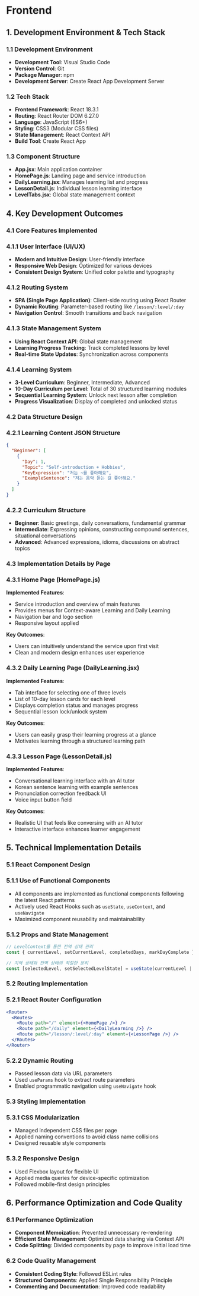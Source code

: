 # Frontend

## 1. Development Environment & Tech Stack

### 1.1 Development Environment

- **Development Tool**: Visual Studio Code  
- **Version Control**: Git  
- **Package Manager**: npm  
- **Development Server**: Create React App Development Server  

### 1.2 Tech Stack

- **Frontend Framework**: React 18.3.1  
- **Routing**: React Router DOM 6.27.0  
- **Language**: JavaScript (ES6+)  
- **Styling**: CSS3 (Modular CSS files)  
- **State Management**: React Context API  
- **Build Tool**: Create React App  

### 1.3 Component Structure

- **App.jsx**: Main application container  
- **HomePage.js**: Landing page and service introduction  
- **DailyLearning.jsx**: Manages learning list and progress  
- **LessonDetail.js**: Individual lesson learning interface  
- **LevelTabs.jsx**: Global state management context  

## 4. Key Development Outcomes

### 4.1 Core Features Implemented

### 4.1.1 User Interface (UI/UX)

- **Modern and Intuitive Design**: User-friendly interface  
- **Responsive Web Design**: Optimized for various devices  
- **Consistent Design System**: Unified color palette and typography  

### 4.1.2 Routing System

- **SPA (Single Page Application)**: Client-side routing using React Router  
- **Dynamic Routing**: Parameter-based routing like `/lesson/:level/:day`  
- **Navigation Control**: Smooth transitions and back navigation  

### 4.1.3 State Management System

- **Using React Context API**: Global state management  
- **Learning Progress Tracking**: Track completed lessons by level  
- **Real-time State Updates**: Synchronization across components  

### 4.1.4 Learning System

- **3-Level Curriculum**: Beginner, Intermediate, Advanced  
- **10-Day Curriculum per Level**: Total of 30 structured learning modules  
- **Sequential Learning System**: Unlock next lesson after completion  
- **Progress Visualization**: Display of completed and unlocked status  

### 4.2 Data Structure Design

### 4.2.1 Learning Content JSON Structure

```json
{
  "Beginner": [
    {
      "Day": 1,
      "Topic": "Self-introduction + Hobbies",
      "KeyExpression": "저는 ~를 좋아해요",
      "ExampleSentence": "저는 음악 듣는 걸 좋아해요."
    }
  ]
}
```
### 4.2.2 Curriculum Structure

- **Beginner**: Basic greetings, daily conversations, fundamental grammar  
- **Intermediate**: Expressing opinions, constructing compound sentences, situational conversations  
- **Advanced**: Advanced expressions, idioms, discussions on abstract topics  

### 4.3 Implementation Details by Page

### 4.3.1 Home Page (HomePage.js)

**Implemented Features**:

- Service introduction and overview of main features  
- Provides menus for Context-aware Learning and Daily Learning  
- Navigation bar and logo section  
- Responsive layout applied  

**Key Outcomes**:

- Users can intuitively understand the service upon first visit  
- Clean and modern design enhances user experience  

### 4.3.2 Daily Learning Page (DailyLearning.jsx)

**Implemented Features**:

- Tab interface for selecting one of three levels  
- List of 10-day lesson cards for each level  
- Displays completion status and manages progress  
- Sequential lesson lock/unlock system  

**Key Outcomes**:

- Users can easily grasp their learning progress at a glance  
- Motivates learning through a structured learning path  

### 4.3.3 Lesson Page (LessonDetail.js)

**Implemented Features**:

- Conversational learning interface with an AI tutor  
- Korean sentence learning with example sentences  
- Pronunciation correction feedback UI  
- Voice input button field  

**Key Outcomes**:

- Realistic UI that feels like conversing with an AI tutor  
- Interactive interface enhances learner engagement  

## 5. Technical Implementation Details

### 5.1 React Component Design

### 5.1.1 Use of Functional Components

- All components are implemented as functional components following the latest React patterns  
- Actively used React Hooks such as `useState`, `useContext`, and `useNavigate`  
- Maximized component reusability and maintainability

### 5.1.2 Props and State Management

```jsx
// LevelContext를 통한 전역 상태 관리
const { currentLevel, setCurrentLevel, completedDays, markDayComplete } = useLevel();

// 지역 상태와 전역 상태의 적절한 분리
const [selectedLevel, setSelectedLevelState] = useState(currentLevel || 'Beginner');
```

### 5.2 Routing Implementation

### 5.2.1 React Router Configuration

```jsx
<Router>
  <Routes>
    <Route path="/" element={<HomePage />} />
    <Route path="/daily" element={<DailyLearning />} />
    <Route path="/lesson/:level/:day" element={<LessonPage />} />
  </Routes>
</Router>
```

### 5.2.2 Dynamic Routing

- Passed lesson data via URL parameters  
- Used `useParams` hook to extract route parameters  
- Enabled programmatic navigation using `useNavigate` hook  

### 5.3 Styling Implementation

### 5.3.1 CSS Modularization

- Managed independent CSS files per page  
- Applied naming conventions to avoid class name collisions  
- Designed reusable style components  

### 5.3.2 Responsive Design

- Used Flexbox layout for flexible UI  
- Applied media queries for device-specific optimization  
- Followed mobile-first design principles  

## 6. Performance Optimization and Code Quality

### 6.1 Performance Optimization

- **Component Memoization**: Prevented unnecessary re-rendering  
- **Efficient State Management**: Optimized data sharing via Context API  
- **Code Splitting**: Divided components by page to improve initial load time  

### 6.2 Code Quality Management

- **Consistent Coding Style**: Followed ESLint rules  
- **Structured Components**: Applied Single Responsibility Principle  
- **Commenting and Documentation**: Improved code readability  
